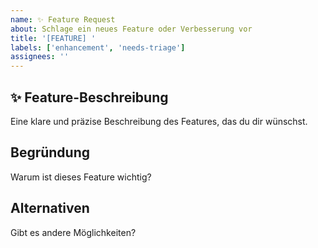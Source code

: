 ```yaml
---
name: ✨ Feature Request
about: Schlage ein neues Feature oder Verbesserung vor
title: '[FEATURE] '
labels: ['enhancement', 'needs-triage']
assignees: ''
---
```


## ✨ Feature-Beschreibung
Eine klare und präzise Beschreibung des Features, das du dir wünschst.

## Begründung
Warum ist dieses Feature wichtig?

## Alternativen
Gibt es andere Möglichkeiten?
